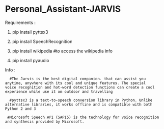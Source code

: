 # Personal_Assistant-JARVIS

Requirements :

1. pip install pyttsx3 

2. pip install SpeechRecognition 

3. pip install wikipedia  #to access the wikipedia info

4. pip install pyaudio


Info : 

      #The Jarvis is the best digital companion. that can assist you anytime, anywhere with its cool and unique features. The special          voice recognition and hot-word detection functions can create a cool experience while use it on outdoor and travelling
      
      #pyttsx3 is a text-to-speech conversion library in Python. Unlike alternative libraries, it works offline and is compatible with both       Python 2 and 3

     #Microsoft Speech API (SAPI5) is the technology for voice recognition and synthesis provided by Microsoft.
